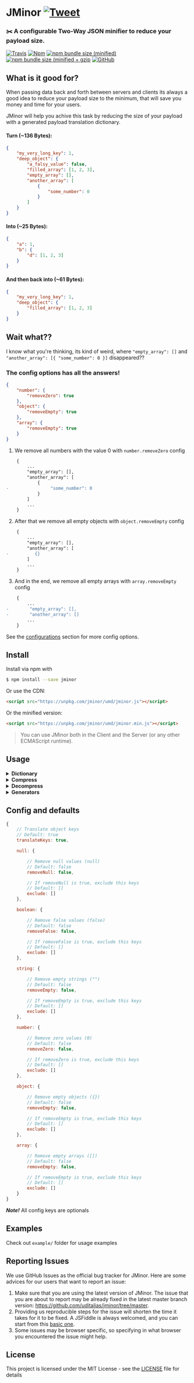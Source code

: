# JMinor [![Tweet](https://img.shields.io/twitter/url/http/shields.io.svg?style=social)](https://twitter.com/intent/tweet?text=JMinor%20reduces%20your%20payload%20size%20and%20saves%20you%20bandwidth&url=https://github.com/uditalias/jminor&via=uditalias&hashtags=javascript,JSON,minify,developers,webdeveloper)

### ✂️ A configurable Two-Way JSON minifier to reduce your payload size.

[![Travis](https://img.shields.io/travis/uditalias/jminor.svg?style=flat-square)](https://travis-ci.org/uditalias/jminor)
[![Npm](https://img.shields.io/npm/v/jminor.svg?style=flat-square)](https://www.npmjs.com/package/jminor)
[![npm bundle size (minified)](https://img.shields.io/bundlephobia/min/jminor.svg?style=flat-square)](https://unpkg.com/jminor/umd/jminor.min.js)
[![npm bundle size (minified + gzip](https://img.shields.io/bundlephobia/minzip/jminor.svg?style=flat-square)](https://unpkg.com/jminor/umd/jminor.min.js)
[![GitHub](https://img.shields.io/github/license/uditalias/jminor.svg?style=flat-square)](https://github.com/uditalias/jminor/blob/master/LICENSE)

## What is it good for?

When passing data back and forth between servers and clients its always a good idea to reduce your payload size to the minimum, that will save you money and time for your users.

JMinor will help you achive this task by reducing the size of your payload with a generated payload translation dictionary.

#### Turn (~136 Bytes):
```json
{
    "my_very_long_key": 1,
    "deep_object": {
        "a_falsy_value": false,
        "filled_array": [1, 2, 3],
        "empty_array": [],
        "another_array": [
            {
                "some_number": 0
            }
        ]
    }
}
```

#### Into (~25 Bytes):
```json
{
    "a": 1,
    "b": {
        "d": [1, 2, 3]
    }
}
```

#### And then back into (~61 Bytes):
```json
{
    "my_very_long_key": 1,
    "deep_object": {
        "filled_array": [1, 2, 3]
    }
}
```

## Wait what??

I know what you're thinking, its kind of weird, where `"empty_array": []` and 
`"another_array": [{ "some_number": 0 }]` disappeared??

### The config options has all the answers!

```json
{
    "number": {
        "removeZero": true
    },
    "object": {
        "removeEmpty": true
    },
    "array": {
        "removeEmpty": true
    }
}
```

1. We remove all numbers with the value 0 with `number.removeZero` config

```diff
    {
        ...
        "empty_array": [],
        "another_array": [
            {
-                "some_number": 0
            }
        ]
        ...
    }
```
2. After that we remove all empty objects with `object.removeEmpty` config

```diff
    {
        ...
        "empty_array": [],
        "another_array": [
-          {}
        ]
        ...
    }
```
3. And in the end, we remove all empty arrays with `array.removeEmpty` config

```diff
    {
        ...
-        "empty_array": [],
-        "another_array": []
        ...
    }
```

See the [configurations](#config-and-defaults) section for more config options.


## Install
Install via npm with
```sh
$ npm install --save jminor
```

Or use the CDN:

```html
<script src="https://unpkg.com/jminor/umd/jminor.js"></script>
```
Or the minified version:
```html
<script src="https://unpkg.com/jminor/umd/jminor.min.js"></script>
```

> You can use JMinor both in the Client and the Server (or any other ECMAScript runtime).


## Usage

<details>
<summary><b>Dictionary</b></summary>

The first thing to do is to create a Dictionary. The dictionary will hold all the original payload keys mapped to their translations.

```javascript
import { createDictionary } from "jminor";

const dictionary = createDictionary();
```

`createDictionary()` is a factory function that receive a key generator factory.  
A key generator is a module that generates dictionary keys.

**`createDictionary(keyGeneratorFactory)`**

| Name | Type | Required | Default | Description |
| - | - | - | - | - |
| keyGeneratorFactory | [`() => IKeyGenerator`](src/generators/IKeyGenerator.ts) | false | [`createDefaultKeyGenerator`](src/generators/defaultKeyGenerator.ts) | [See below]() |

#### Dictionary API

**`dictionary.replaceKeyGenerator(keyGenerator)`**

| Name | Type | Required | Default | Description |
| - | - | - | - | - |
| keyGenerator | [`IKeyGenerator`](src/generators/IKeyGenerator.ts) | true | - | - |

- replaces the current key generator.  
***Note!*** that this will reset the dictionary.

**`dictionary.fromJSON(data)`**

| Name | Type | Required | Default | Description |
| - | - | - | - | - |
| data | JSON | true | - | - |

- This method will digest the json object passed to it, and generates a uniqe key for each property for later translation

**`dictionary.extendWith(data)`**

| Name | Type | Required | Default | Description |
| - | - | - | - | - |
| data | JSON | true | - | - |

- After dictionary is craeted and generated, you can pass another object to extend the dictionary that was created with the `fromJSON` method.

**`dictionary.export()`**

- Returns the generated dictionary as a raw object.

**`dictionary.import(rawDictionary)`**

| Name | Type | Required | Default | Description |
| - | - | - | - | - |
| rawDictionary | JSON | true | - | exported raw dictionary |

- If you have exported dictionary received from the `export` method, you can import it.

**`dictionary.ktoc(key)`**

| Name | Type | Required | Default | Description |
| - | - | - | - | - |
| key | String | true | - | - |

- Translates original key to generated key, if it exist in the dictionary.

**`dictionary.ctok(ckey)`**

| Name | Type | Required | Default | Description |
| - | - | - | - | - |
| ckey | String | true | - | - |

- Translates generated key to original key, if it exist in the dictionary.
</details>


<details>
<summary><b>Compress</b></summary>

After we have our dictionary with the generated keys, we can go and compress some data.

```javascript
import { compress } from "jminor";

const compressed = compress(data, dictionary, config);
```

**`compress(data, dictionary, config)`**

| Name | Type | Required | Default | Description |
| - | - | - | - | - |
| data | JSON | true | - | A JSON with keys that presented in the dictionary |
| dictionary | Dictionary | true | - | - |
| config | [`ICompressConfig`](src/minifier/ICompressConfig.ts) | false | [See below](#config-and-defaults) | - |
</details>

<details>
<summary><b>Decompress</b></summary>

After compressing some data we can decompres it.  
***Note!*** that some data may be truncated based on your compress config.

```javascript
import { decompress } from "jminor";

const data = decompress(compressed, dictionary);
```

**`decompress(compressed, dictionary)`**

| Name | Type | Required | Default | Description |
| - | - | - | - | - |
| compressed | JSON | true | - | A JSON with keys that presented in the dictionary |
| dictionary | Dictionary | true | - | - |
</details>

<details>
<summary><b>Generators</b></summary>

### JMinor comes with two built in key generators:
- `DefaultKeyGenerator` - generates keys in the form of `aaa`, `aab`, `zxc` etc.  

- `NumericKeyGenerator` - generates keys in the form of a numeric ascending series.

You can create your own key generator, if you will, you should implement the [`IKeyGenerator`](src/generators/IKeyGenerator.ts) interface.

See the `generators/` folder for source example
</details>

## Config and defaults
```javascript
{
    // Translate object keys
    // Default: true
    translateKeys: true,

    null: {

        // Remove null values (null)
        // Default: false
        removeNull: false,

        // If removeNull is true, exclude this keys
        // Default: []
        exclude: []
    },

    boolean: {

        // Remove false values (false)
        // Default: false
        removeFalse: false,

        // If removeFalse is true, exclude this keys
        // Default: []
        exclude: []
    },

    string: {

        // Remove empty strings ("")
        // Default: false
        removeEmpty: false,

        // If removeEmpty is true, exclude this keys
        // Default: []
        exclude: []
    },

    number: {

        // Remove zero values (0)
        // Default: false
        removeZero: false,

        // If removeZero is true, exclude this keys
        // Default: []
        exclude: []
    },

    object: {

        // Remove empty objects ({})
        // Default: false
        removeEmpty: false,

        // If removeEmpty is true, exclude this keys
        // Default: []
        exclude: []
    },

    array: {

        // Remove empty arrays ([])
        // Default: false
        removeEmpty: false,

        // If removeEmpty is true, exclude this keys
        // Default: []
        exclude: []
    }
}
```

***Note!*** All config keys are optionals

## Examples

Check out `example/` folder for usage examples

## Reporting Issues

We use GitHub Issues as the official bug tracker for JMinor. Here are some advices for our users that want to report an issue:

1. Make sure that you are using the latest version of JMinor. The issue that you are about to report may be already fixed in the latest master branch version: https://github.com/uditalias/jminor/tree/master.
2. Providing us reproducible steps for the issue will shorten the time it takes for it to be fixed. A JSFiddle is always welcomed, and you can start from this [basic one](https://jsfiddle.net/udidu/7x38s4gb/1).
3. Some issues may be browser specific, so specifying in what browser you encountered the issue might help.

## License

This project is licensed under the MIT License - see the [LICENSE](LICENSE) file for details
